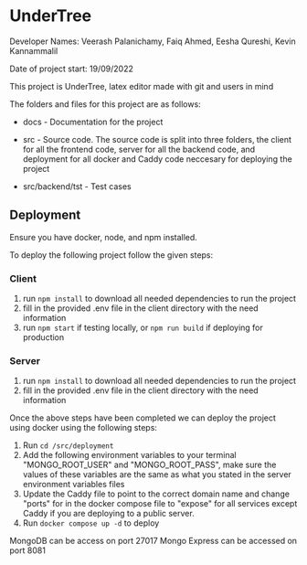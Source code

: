 # UnderTree

Developer Names: Veerash Palanichamy, Faiq Ahmed, Eesha Qureshi, Kevin Kannammalil

Date of project start: 19/09/2022

This project is UnderTree, latex editor made with git and users in mind

The folders and files for this project are as follows:

- docs - Documentation for the project

- src - Source code. The source code is split into three folders, the client for all the frontend code, server for all the backend code, and deployment for all docker and Caddy code neccesary for deploying the project

- src/backend/tst - Test cases

## Deployment

Ensure you have docker, node, and npm installed.

To deploy the following project follow the given steps:

### Client
1. run ``npm install`` to download all needed dependencies to run the project
2. fill in the provided .env file in the client directory with the need information
3. run ``npm start`` if testing locally, or ``npm run build`` if deploying for production

### Server
1. run ``npm install`` to download all needed dependencies to run the project
2. fill in the provided .env file in the client directory with the need information

Once the above steps have been completed we can deploy the project using docker using the following steps:

1. Run ``cd /src/deployment``
2. Add the following environment variables to your terminal "MONGO_ROOT_USER" and "MONGO_ROOT_PASS", make sure the values of these variables are the same as what you stated in the server environment variables files
3. Update the Caddy file to point to the correct domain name and change "ports" for in the docker compose file to "expose" for all services except Caddy if you are deploying to a public server.
3. Run ``docker compose up -d`` to deploy

MongoDB can be access on port 27017
Mongo Express can be accessed on port 8081
